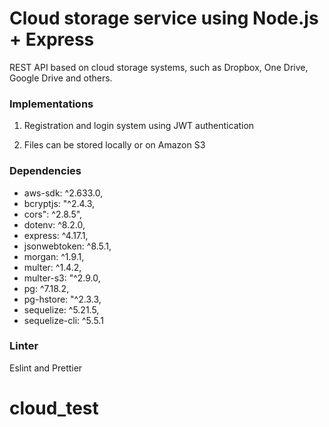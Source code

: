 # Cloud storage service using  Node.js + Express

REST API based on cloud storage systems, such as Dropbox, One Drive, Google Drive and others. 

### Implementations
1. Registration and login system using JWT authentication

2. Files can be stored locally or on Amazon S3

### Dependencies
* aws-sdk: ^2.633.0,
* bcryptjs: "^2.4.3,
* cors": ^2.8.5",
* dotenv: ^8.2.0,
* express: ^4.17.1,
* jsonwebtoken: ^8.5.1,
* morgan: ^1.9.1,
* multer: ^1.4.2,
* multer-s3: "^2.9.0,
* pg: ^7.18.2,
* pg-hstore: "^2.3.3,
* sequelize: ^5.21.5,
* sequelize-cli: ^5.5.1

### Linter
Eslint and Prettier
# cloud_test
